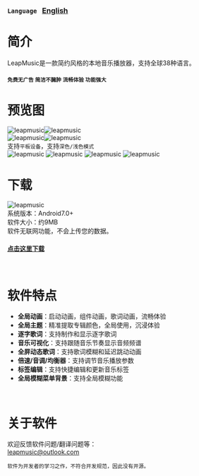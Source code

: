 ### `Language` &nbsp; [English](https://github.com/xtdf/LeapMusic/blob/main/README.md)

# 简介
LeapMusic是一款简约风格的本地音乐播放器，支持全球38种语言。
#### `免费无广告` `简洁不臃肿` `流畅体验` `功能强大`

# 预览图
![leapmusic](images/11.jpg)![leapmusic](images/12.jpg)\
![leapmusic](images/13.jpg)![leapmusic](images/14.jpg)\
支持`平板设备`，支持`深色/浅色模式`\
![leapmusic](images/21.jpg)
![leapmusic](images/22.jpg)
![leapmusic](images/23.jpg)
![leapmusic](images/24.jpg)

# 下载
![leapmusic](images/icon.png)\
系统版本：Android7.0+\
软件大小：约9MB\
软件无联网功能，不会上传您的数据。

#### [点击这里下载](https://github.com/xtdf/LeapMusic/releases)

<br>

# 软件特点
* __全局动画__：启动动画，组件动画，歌词动画，流畅体验
* __全局主题__：精准提取专辑颜色，全局使用，沉浸体验
* __逐字歌词__：支持制作和显示逐字歌词
* __音乐可视化__：支持跟随音乐节奏显示音频频谱
* __全屏动态歌词__：支持歌词模糊和延迟跳动动画
* __倍速/音调/均衡器__：支持调节音乐播放参数
* __标签编辑__：支持快捷编辑和更新音乐标签
* __全局模糊菜单背景__：支持全局模糊功能

<br>

# 关于软件
欢迎反馈软件问题/翻译问题等：\
leapmusic@outlook.com

`软件为开发者的学习之作，不符合开发规范，因此没有开源。`